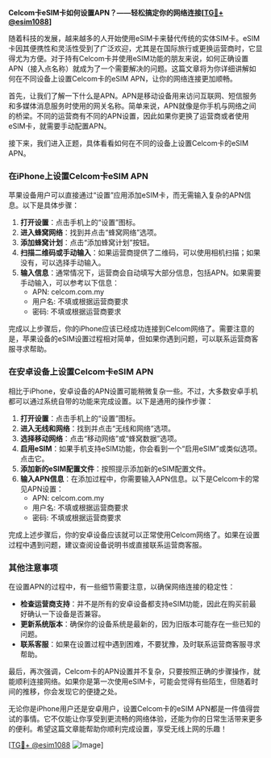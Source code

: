 **Celcom卡eSIM卡如何设置APN？——轻松搞定你的网络连接[[TG💪+ @esim1088](https://t.me/s/esim1088)]**

随着科技的发展，越来越多的人开始使用eSIM卡来替代传统的实体SIM卡。eSIM卡因其便携性和灵活性受到了广泛欢迎，尤其是在国际旅行或更换运营商时，它显得尤为方便。对于持有Celcom卡并使用eSIM功能的朋友来说，如何正确设置APN（接入点名称）就成为了一个需要解决的问题。这篇文章将为你详细讲解如何在不同设备上设置Celcom卡的eSIM APN，让你的网络连接更加顺畅。

首先，让我们了解一下什么是APN。APN是移动设备用来访问互联网、短信服务和多媒体消息服务时使用的网关名称。简单来说，APN就像是你手机与网络之间的桥梁。不同的运营商有不同的APN设置，因此如果你更换了运营商或者使用eSIM卡，就需要手动配置APN。

接下来，我们进入正题，具体看看如何在不同的设备上设置Celcom卡的eSIM APN。

### 在iPhone上设置Celcom卡eSIM APN

苹果设备用户可以直接通过“设置”应用添加eSIM卡，而无需输入复杂的APN信息。以下是具体步骤：

1. **打开设置**：点击手机上的“设置”图标。
2. **进入蜂窝网络**：找到并点击“蜂窝网络”选项。
3. **添加蜂窝计划**：点击“添加蜂窝计划”按钮。
4. **扫描二维码或手动输入**：如果运营商提供了二维码，可以使用相机扫描；如果没有，可以选择手动输入。
5. **输入信息**：通常情况下，运营商会自动填写大部分信息，包括APN。如果需要手动输入，可以参考以下信息：
   - APN: celcom.com.my
   - 用户名: 不填或根据运营商要求
   - 密码: 不填或根据运营商要求

完成以上步骤后，你的iPhone应该已经成功连接到Celcom网络了。需要注意的是，苹果设备的eSIM设置过程相对简单，但如果你遇到问题，可以联系运营商客服寻求帮助。

### 在安卓设备上设置Celcom卡eSIM APN

相比于iPhone，安卓设备的APN设置可能稍微复杂一些。不过，大多数安卓手机都可以通过系统自带的功能来完成设置。以下是通用的操作步骤：

1. **打开设置**：点击手机上的“设置”图标。
2. **进入无线和网络**：找到并点击“无线和网络”选项。
3. **选择移动网络**：点击“移动网络”或“蜂窝数据”选项。
4. **启用eSIM**：如果手机支持eSIM功能，你会看到一个“启用eSIM”或类似选项。点击它。
5. **添加新的eSIM配置文件**：按照提示添加新的eSIM配置文件。
6. **输入APN信息**：在添加过程中，你需要输入APN信息。以下是Celcom卡的常见APN设置：
   - APN: celcom.com.my
   - 用户名: 不填或根据运营商要求
   - 密码: 不填或根据运营商要求

完成上述步骤后，你的安卓设备应该就可以正常使用Celcom网络了。如果在设置过程中遇到问题，建议查阅设备说明书或直接联系运营商客服。

### 其他注意事项

在设置APN的过程中，有一些细节需要注意，以确保网络连接的稳定性：

- **检查运营商支持**：并不是所有的安卓设备都支持eSIM功能，因此在购买前最好确认一下设备是否兼容。
- **更新系统版本**：确保你的设备系统是最新的，因为旧版本可能存在一些已知的问题。
- **联系客服**：如果在设置过程中遇到困难，不要犹豫，及时联系运营商客服寻求帮助。

最后，再次强调，Celcom卡的APN设置并不复杂，只要按照正确的步骤操作，就能顺利连接网络。如果你是第一次使用eSIM卡，可能会觉得有些陌生，但随着时间的推移，你会发现它的便捷之处。

无论你是iPhone用户还是安卓用户，设置Celcom卡的eSIM APN都是一件值得尝试的事情。它不仅能让你享受到更流畅的网络体验，还能为你的日常生活带来更多的便利。希望这篇文章能帮助你顺利完成设置，享受无线上网的乐趣！

[[TG💪+ @esim1088](https://t.me/s/esim1088) ![Image](https://i.postimg.cc/4NQfJmqS/Snipaste-2025-05-13-00-14-12.png)]